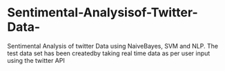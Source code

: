 # Sentimental-Analysisof-Twitter-Data-
Sentimental Analysis of twitter Data using NaiveBayes, SVM and NLP. The test data set has been createdby taking real time data as per user input using the twitter API
